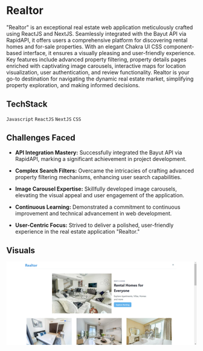 
# Realtor

"Realtor" is an exceptional real estate web application meticulously crafted using ReactJS and NextJS. Seamlessly integrated with the Bayut API via RapidAPI, it offers users a comprehensive platform for discovering rental homes and for-sale properties. With an elegant Chakra UI CSS component-based interface, it ensures a visually pleasing and user-friendly experience. Key features include advanced property filtering, property details pages enriched with captivating image carousels, interactive maps for location visualization, user authentication, and review functionality. Realtor is your go-to destination for navigating the dynamic real estate market, simplifying property exploration, and making informed decisions.

## TechStack
`Javascript`  `ReactJS`  `NextJS`  `CSS` 

## Challenges Faced
- **API Integration Mastery:** Successfully integrated the Bayut API via RapidAPI, marking a significant achievement in project development.

- **Complex Search Filters:** Overcame the intricacies of crafting advanced property filtering mechanisms, enhancing user search capabilities.

- **Image Carousel Expertise:** Skillfully developed image carousels, elevating the visual appeal and user engagement of the application.

- **Continuous Learning:** Demonstrated a commitment to continuous improvement and technical advancement in web development.

- **User-Centric Focus:** Strived to deliver a polished, user-friendly experience in the real estate application "Realtor."

## Visuals

![Alt text](image.png)
